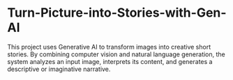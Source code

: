 # Turn-Picture-into-Stories-with-Gen-AI
This project uses Generative AI to transform images into creative short stories. By combining computer vision and natural language generation, the system analyzes an input image, interprets its content, and generates a descriptive or imaginative narrative.
